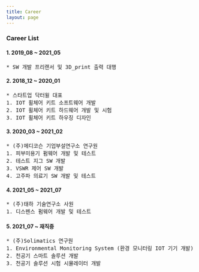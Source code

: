 ```yaml
---
title: Career
layout: page
---
```


### Career List


#### 1. 2019_08 ~ 2021_05 
<pre>
* SW 개발 프리랜서 및 3D_print 출력 대행
</pre>
#### 2. 2018_12 ~ 2020_01
<pre>
* 스타트업 닥터윌 대표 
1. IOT 휠체어 키트 소프트웨어 개발
2. IOT 휠체어 키트 하드웨어 개발 및 시험 
3. IOT 휠체어 키트 하우징 디자인
</pre>

#### 3. 2020_03 ~ 2021_02
<pre>
* (주)메디코슨 기업부설연구소 연구원
1. 피부미용기 펌웨어 개발 및 테스트
2. 테스트 지그 SW 개발
3. VSWR 제어 SW 개발
4. 고주파 의료기 SW 개발 및 테스트
</pre>

#### 4. 2021_05 ~ 2021_07 
<pre>
* (주)태하 기술연구소 사원
1. 디스펜스 펌웨어 개발 및 테스트
</pre>

#### 5. 2021_07 ~ 재직중 
<pre>
* (주)Solimatics 연구원
1. Environmental Monitoring System (환경 모니터링 IOT 기기 개발)
2. 천공기 스마트 솔루션 개발 
3. 천공기 솔루션 시험 시뮬레이터 개발
</pre>    